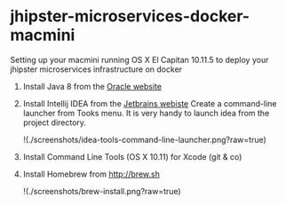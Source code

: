 # jhipster-microservices-docker-macmini
Setting up your macmini running OS X El Capitan 10.11.5 to deploy your jhipster microservices infrastructure on docker

1. Install Java 8 from the [Oracle website](http://www.oracle.com/technetwork/java/javase/downloads/index.html)
2. Install Intellij IDEA from the [Jetbrains webiste](https://www.jetbrains.com/idea/download/)
   Create a command-line launcher from Tooks menu. It is very handy to launch idea from the project directory.

   !(./screenshots/idea-tools-command-line-launcher.png?raw=true)

3. Install Command Line Tools (OS X 10.11) for Xcode (git & co)
4. Install Homebrew from http://brew.sh

   !(./screenshots/brew-install.png?raw=true)
